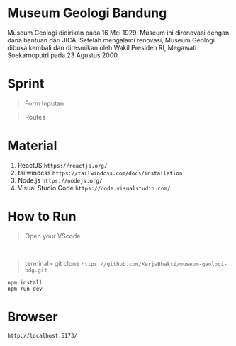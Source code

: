 # Museum Geologi Bandung
Museum Geologi didirikan pada 16 Mei 1929. Museum ini direnovasi dengan dana bantuan dari JICA. Setelah mengalami renovasi, Museum Geologi dibuka kembali dan diresmikan oleh Wakil Presiden RI, Megawati Soekarnoputri pada 23 Agustus 2000.
<p>
  <div class="center"
</p>  


# Sprint
> Form Inputan
  
> Routes

# Material 

1. ReactJS ``https://reactjs.org/``
2. tailwindcss ``https://tailwindcss.com/docs/installation``
3. Node.js ``https://nodejs.org/``
4. Visual Studio Code ``https://code.visualstudio.com/``

# How to Run

> Open your VScode 

<br />

> terminal> git clone ``https://github.com/KerjaBhakti/museum-geologi-bdg.git``

`npm install`
<br />
`npm run dev`

# Browser 

``http://localhost:5173/``
